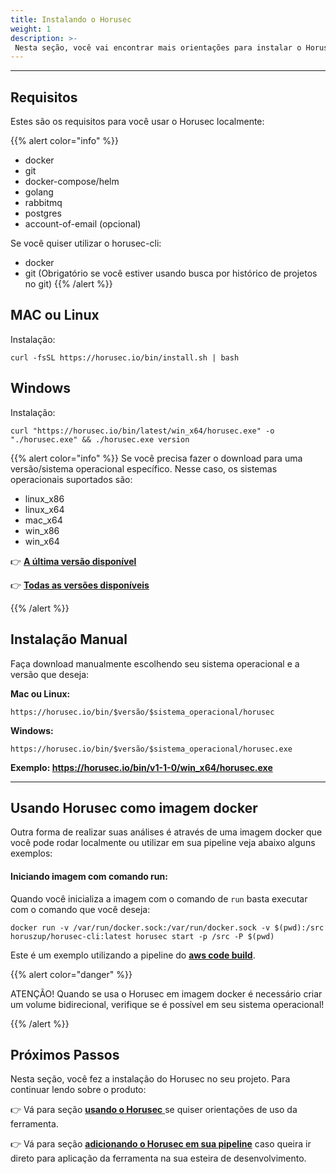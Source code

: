 ```yaml
---
title: Instalando o Horusec
weight: 1
description: >-
 Nesta seção, você vai encontrar mais orientações para instalar o Horusec de acordo com seu sistema operacional.
---
```


---

## Requisitos

Estes são os requisitos para você usar o Horusec localmente: 

{{% alert color="info" %}}
* docker
* git
* docker-compose/helm
* golang
* rabbitmq
* postgres
* account-of-email (opcional)

Se você quiser utilizar o horusec-cli: 

* docker
* git (Obrigatório se você estiver usando busca por histórico de projetos no git)
{{% /alert %}}



## **MAC ou Linux**

Instalação:


   ```text
curl -fsSL https://horusec.io/bin/install.sh | bash
```     


## **Windows**

Instalação:

   ```text
curl "https://horusec.io/bin/latest/win_x64/horusec.exe" -o "./horusec.exe" && ./horusec.exe version
```  

{{% alert color="info" %}}
Se você precisa fazer o download para uma versão/sistema operacional específico. Nesse caso, os sistemas operacionais suportados são:

* linux_x86
* linux_x64
* mac_x64
* win_x86
* win_x64

👉 [**A última versão disponível**](https://horusec.io/bin/version-cli-latest.txt)

👉 [**Todas as versões disponíveis**](https://horusec.io/bin/all-version-cli.txt)

{{% /alert %}}

## **Instalação Manual**

Faça download manualmente escolhendo seu sistema operacional e a versão que deseja:

**Mac ou Linux:**

```text
https://horusec.io/bin/$versão/$sistema_operacional/horusec
```

**Windows:**

```text
https://horusec.io/bin/$versão/$sistema_operacional/horusec.exe
```

**Exemplo: https://horusec.io/bin/v1-1-0/win_x64/horusec.exe**


-------

## **Usando Horusec como imagem docker**

Outra forma de realizar suas análises é através de uma imagem docker que você pode rodar localmente ou utilizar em sua pipeline veja abaixo alguns exemplos:

#### **Iniciando imagem com comando run:**

Quando você inicializa a imagem com o comando de `run` basta executar com o comando que você deseja:

```text
docker run -v /var/run/docker.sock:/var/run/docker.sock -v $(pwd):/src horuszup/horusec-cli:latest horusec start -p /src -P $(pwd)
```

Este é um exemplo utilizando a pipeline do [**aws code build**](../adding-horusec-in-the-pipeline/#aws-code-build).


{{% alert color="danger" %}}

ATENÇÃO! Quando se usa o Horusec em imagem docker é necessário criar um volume bidirecional, verifique se é possível em seu sistema operacional!

{{% /alert %}}

## **Próximos Passos**

Nesta seção, você fez a instalação do Horusec no seu projeto. Para continuar lendo sobre o produto: 

👉 Vá para seção [**usando o Horusec** ](/docs/pt-br/getting-started/using-horusec/)se quiser orientações de uso da ferramenta.

👉 Vá para seção [**adicionando o Horusec em sua pipeline**](/docs/pt-br/getting-started/adding-horusec-in-the-pipeline/) caso queira ir direto para aplicação da ferramenta na sua esteira de desenvolvimento. 